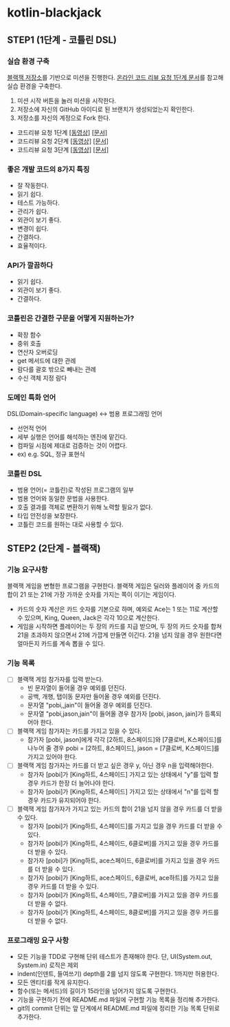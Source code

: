 # kotlin-blackjack

## STEP1 (1단계 - 코틀린 DSL)
### 실습 환경 구축
[블랙잭 저장소](https://github.com/next-step/kotlin-blackjack)를 기반으로 미션을 진행한다. [온라인 코드 리뷰 요청 1단계 문서](https://github.com/next-step/nextstep-docs/blob/master/codereview/review-step1.md)를 참고해 실습 환경을 구축한다.
1. 미션 시작 버튼을 눌러 미션을 시작한다.
2. 저장소에 자신의 GitHub 아이디로 된 브랜치가 생성되었는지 확인한다.
3. 저장소를 자신의 계정으로 Fork 한다.


- 코드리뷰 요청 1단계 [[동영상]](https://www.youtube.com/watch?v=YkgBUt7zG5k) [[문서]](https://github.com/next-step/nextstep-docs/blob/master/codereview/review-step1.md)
- 코드리뷰 요청 2단계 [[동영상]](https://www.youtube.com/watch?v=HnTdFJd0PtU) [[문서]](https://github.com/next-step/nextstep-docs/blob/master/codereview/review-step2.md)
- 코드리뷰 요청 3단계 [[동영상]](https://www.youtube.com/watch?v=fzrT3eoecUw) [[문서]](https://github.com/next-step/nextstep-docs/blob/master/codereview/review-step3.md)

### 좋은 개발 코드의 8가지 특징
- 잘 작동한다.
- 읽기 쉽다.
- 테스트 가능하다.
- 관리가 쉽다.
- 외관이 보기 좋다.
- 변경이 쉽다.
- 간결하다.
- 효율적이다.

### API가 깔끔하다
- 읽기 쉽다.
- 외관이 보기 좋다.
- 간결하다.

### 코틀린은 간결한 구문을 어떻게 지원하는가?
- 확장 함수
- 중위 호출
- 연산자 오버로딩 
- get 메서드에 대한 관례 
- 람다를 괄호 밖으로 빼내는 관례
- 수신 객체 지정 람다

### 도메인 특화 언어
DSL(Domain-specific language) ↔ 범용 프로그래밍 언어

- 선언적 언어
- 세부 실행은 언어를 해석하는 엔진에 맡긴다.
- 컴파일 시점에 제대로 검증하는 것이 어렵다.
- ex) e.g. SQL, 정규 표현식

### 코틀린 DSL
- 범용 언어(= 코틀린)로 작성된 프로그램의 일부
- 범용 언어와 동일한 문법을 사용한다.
- 호출 결과를 객체로 변환하기 위해 노력할 필요가 없다.
- 타입 안전성을 보장한다.
- 코틀린 코드를 원하는 대로 사용할 수 있다.


## STEP2 (2단계 - 블랙잭)
### 기능 요구사항
블랙잭 게임을 변형한 프로그램을 구현한다. 블랙잭 게임은 딜러와 플레이어 중 카드의 합이 21 또는 21에 가장 가까운 숫자를 가지는 쪽이 이기는 게임이다.
- 카드의 숫자 계산은 카드 숫자를 기본으로 하며, 예외로 Ace는 1 또는 11로 계산할 수 있으며, King, Queen, Jack은 각각 10으로 계산한다.
- 게임을 시작하면 플레이어는 두 장의 카드를 지급 받으며, 두 장의 카드 숫자를 합쳐 21을 초과하지 않으면서 21에 가깝게 만들면 이긴다. 21을 넘지 않을 경우 원한다면 얼마든지 카드를 계속 뽑을 수 있다.

### 기능 목록
- [ ] 블랙잭 게임 참가자를 입력 받는다.
  - 빈 문자열이 들어올 경우 예외를 던진다.
  - 공백, 개행, 탭이동 문자만 들어올 경우 예외를 던진다.
  - 문자열 "pobi,,jain"이 들어올 경우 예외를 던진다.
  - 문자열 "pobi,jason,jain"이 들어올 경우 참가자 [pobi, jason, jain]가 등록되어야 한다.
- [ ] 블랙잭 게임 참가자는 카드를 가지고 있을 수 있다.
  - 참가자 [pobi, jason]에게 각각 [2하트, 8스페이드]와 [7클로버, K스페이드]를 나누어 줄 경우 pobi = [2하트, 8스페이드], jason = [7클로버, K스페이드]를 가지고 있어야 한다.
- [ ] 블랙잭 게임 참가자는 카드를 더 받고 싶은 경우 y, 아닌 경우 n을 입력해야한다.
  - 참가자 [pobi]가 [King하트, 4스페이드] 가지고 있는 상태에서 "y"를 입력 할 경우 카드가 한장 더 늘어나야 한다.
  - 참가자 [pobi]가 [King하트, 4스페이드] 가지고 있는 상태에서 "n"를 입력 할 경우 카드가 유지되어야 한다.
- [ ] 블랙잭 게임 참가자가 가지고 있는 카드의 합이 21을 넘지 않을 경우 카드를 더 받을 수 있다.
  - 참가자 [pobi]가 [King하트, 4스페이드]를 가지고 있을 경우 카드를 더 받을 수 있다.
  - 참가자 [pobi]가 [King하트, 4스페이드, 6클로버]를 가지고 있을 경우 카드를 더 받을 수 있다.
  - 참가자 [pobi]가 [King하트, ace스페이드, 6클로버]를 가지고 있을 경우 카드를 더 받을 수 있다.
  - 참가자 [pobi]가 [King하트, ace스페이드, 6클로버, ace하트]를 가지고 있을 경우 카드를 더 받을 수 있다.
  - 참가자 [pobi]가 [King하트, 4스페이드, 7클로버]를 가지고 있을 경우 카드를 더 받을 수 없다.
  - 참가자 [pobi]가 [King하트, 4스페이드, 8클로버]를 가지고 있을 경우 카드를 더 받을 수 없다.

### 프로그래밍 요구 사항
- 모든 기능을 TDD로 구현해 단위 테스트가 존재해야 한다. 단, UI(System.out, System.in) 로직은 제외
- indent(인덴트, 들여쓰기) depth를 2를 넘지 않도록 구현한다. 1까지만 허용한다.
- 모든 엔티티를 작게 유지한다.
- 함수(또는 메서드)의 길이가 15라인을 넘어가지 않도록 구현한다.
- 기능을 구현하기 전에 README.md 파일에 구현할 기능 목록을 정리해 추가한다.
- git의 commit 단위는 앞 단계에서 README.md 파일에 정리한 기능 목록 단위로 추가한다.